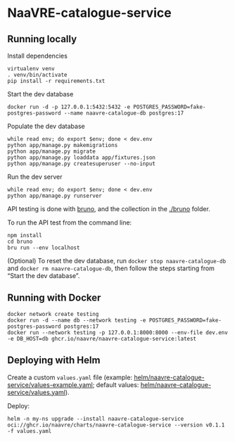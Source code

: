 # NaaVRE-catalogue-service



## Running locally

Install dependencies

```shell
virtualenv venv
. venv/bin/activate
pip install -r requirements.txt
```

Start the dev database

```shell
docker run -d -p 127.0.0.1:5432:5432 -e POSTGRES_PASSWORD=fake-postgres-password --name naavre-catalogue-db postgres:17
```

Populate the dev database

```shell
while read env; do export $env; done < dev.env
python app/manage.py makemigrations
python app/manage.py migrate
python app/manage.py loaddata app/fixtures.json
python app/manage.py createsuperuser --no-input
```

Run the dev server

```shell
while read env; do export $env; done < dev.env
python app/manage.py runserver
```

API testing is done with [bruno](https://github.com/usebruno/bruno), and the collection in the [./bruno](./bruno) folder.

To run the API test from the command line:

```shell
npm install
cd bruno
bru run --env localhost
```

(Optional) To reset the dev database, run `docker stop naavre-catalogue-db` and `docker rm naavre-catalogue-db`, then
follow the steps starting from “Start the dev database”.


## Running with Docker

```shell
docker network create testing
docker run -d --name db --network testing -e POSTGRES_PASSWORD=fake-postgres-password postgres:17
docker run --network testing -p 127.0.0.1:8000:8000 --env-file dev.env -e DB_HOST=db ghcr.io/naavre/naavre-catalogue-service:latest
```

## Deploying with Helm

Create a custom `values.yaml` file (example: [helm/naavre-catalogue-service/values-example.yaml](./helm/naavre-catalogue-service/values-example.yaml); default values: [helm/naavre-catalogue-service/values.yaml](./helm/naavre-catalogue-service/values.yaml)).

Deploy:

```shell
helm -n my-ns upgrade --install naavre-catalogue-service oci://ghcr.io/naavre/charts/naavre-catalogue-service --version v0.1.1 -f values.yaml
```